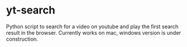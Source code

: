 # yt-search
Python script to search for a video on youtube and play the first search result in the browser. Currently works on mac, windows version is under construction.
